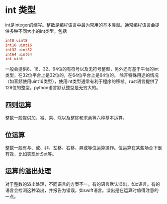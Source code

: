 # int 类型
int是integer的缩写。整数是编程语言中最为常用的基本类型。通常编程语言会提供多种不同大小的int类型。包括
```go
int8 uint8
int16 uint16
int32 uint32
int64 uint64
int uint
```
一般会提供8、16、32、64位的有符号以及无符号整型，另外还有基于平台的int类型，在32位平台上是32位的，在64位平台上是64位的。
除开特殊用途的情况（如音频使用uint16类型），使用int类型通常有利于程序的移植。rust语言提供了128位的整型，python语言默认整型是无穷大的。

## 四则运算
整数一般提供加、减、乘、除以及整除和求余等六种基本运算。

## 位运算
整数一般有与、或、非、左移、右移、异或等位运算操作。位运算在某些场合下很有效，比如实现bitSet等。

## 运算的溢出处理
对于整数的溢出处理，不同语言的方案不一。有的语言默认溢出，如c语言。有的语言会检测这种溢出，并报告为错误，如swift语言。溢出是在运算时值得注意的一点。